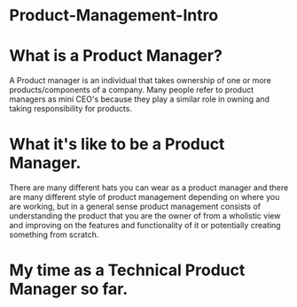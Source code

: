 # Product-Management-Intro

# What is a Product Manager?
A Product manager is an individual that takes ownership of one or more products/components of a company. Many people refer to product managers as mini CEO's because they play a similar role in owning and taking responsibility for products.

# What it's like to be a Product Manager.
There are many different hats you can wear as a product manager and there are many different style of product management depending on where you are working, but in a general sense product management consists of understanding the product that you are the owner of from a wholistic view and improving on the features and functionality of it or potentially creating something from scratch. 

# My time as a Technical Product Manager so far. 
